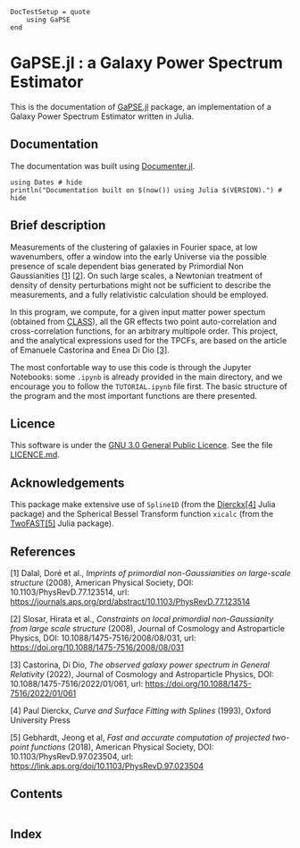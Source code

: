 ```@meta
DocTestSetup = quote
    using GaPSE
end
```
# GaPSE.jl : a Galaxy Power Spectrum Estimator


This is the documentation of [GaPSE.jl](https://github.com/cosmofico97GaPSE) package, an implementation of a Galaxy Power Spectrum Estimator written in Julia.


## Documentation

The documentation was built using [Documenter.jl](https://github.com/JuliaDocs).

```@example
using Dates # hide
println("Documentation built on $(now()) using Julia $(VERSION).") # hide
```

## Brief description

Measurements of the clustering of galaxies in Fourier space, at low wavenumbers, offer a window into the early Universe via the possible presence of scale dependent bias generated by Primordial Non Gaussianities [[1]](#1) [[2]](#1).
On such large scales, a Newtonian treatment of density of density perturbations might not be sufficient to describe the measurements, and a fully relativistic calculation should be employed.

In this program, we compute, for a given input matter power spectum (obtained from [CLASS](https://github.com/lesgourg/class_public)), all the GR effects two point auto-correlation and cross-correlation functions, for an arbitrary multipole order.
This project, and the analytical expressions used for the TPCFs, are based on the article of Emanuele Castorina and Enea Di Dio [[3]](#1). 


The most confortable way to use this code is through the Jupyter Notebooks: some `.ipynb` is already provided in the main directory, and we encourage you to follow the `TUTORIAL.ipynb` file first. The basic structure of the program and the most important functions are there presented.


## Licence

This software is under the [GNU 3.0 General Public Licence](https://www.gnu.org/licenses/gpl-3.0.en.html). See the file [LICENCE.md](./LICENCE.md).


## Acknowledgements

This package make extensive use of `Spline1D` (from the 
[Dierckx](https://github.com/kbarbary/Dierckx.jl)[[4]](#1) Julia package) and the Spherical Bessel Transform function `xicalc` (from the 
[TwoFAST](https://github.com/hsgg/TwoFAST.jl)[[5]](#1) Julia package).


## References
<a id="1">[1]</a> 
Dalal, Doré et al., _Imprints of primordial non-Gaussianities on large-scale structure_ (2008), American Physical Society, DOI: 10.1103/PhysRevD.77.123514, 
url: https://journals.aps.org/prd/abstract/10.1103/PhysRevD.77.123514

<a id="2">[2]</a> 
Slosar, Hirata et al., _Constraints on local primordial non-Gaussianity from large scale structure_ (2008), Journal of Cosmology and Astroparticle Physics, DOI: 10.1088/1475-7516/2008/08/031, url: https://doi.org/10.1088/1475-7516/2008/08/031

<a id="3">[3]</a> 
Castorina, Di Dio, _The observed galaxy power spectrum in General Relativity_ (2022), Journal of Cosmology and Astroparticle Physics, DOI: 10.1088/1475-7516/2022/01/061, url: https://doi.org/10.1088/1475-7516/2022/01/061

<a id="4">[4]</a>
Paul Dierckx, _Curve and Surface Fitting with Splines_ (1993), Oxford University Press

<a id="5">[5]</a>
Gebhardt, Jeong et al, _Fast and accurate computation of projected two-point functions_ (2018), American Physical Society, DOI: 10.1103/PhysRevD.97.023504, url: https://link.aps.org/doi/10.1103/PhysRevD.97.023504


## Contents

```@contents
```

## Index

```@index
```
